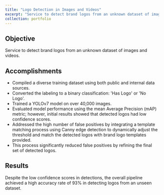 ```yaml
---
title: "Logo Detection in Images and Videos"
excerpt: "Service to detect brand logos from an unknown dataset of images and videos..<br/><img src='/images/logo.jpg'>"
collection: portfolio
---
```


## Objective
Service to detect brand logos from an unknown dataset of images and videos.

## Accomplishments 
* Compiled a diverse training dataset using both public and internal data sources.
* Converted the labeling to a binary classification: 'Has Logo' or 'No Logo'.
* Trained a YOLOv7 model on over 40,000 images.
* Evaluated model performance using the mean Average Precision (mAP) metric; however, initial results showed that detected logos had low confidence scores.
*  Addressed the high number of false positives by integrating a template matching process using Canny edge detection to dynamically adjust the threshold and match the detected logos with brand logo templates provided.
 * This process significantly reduced false positives by refining the final set of detected logos.

## Results
Despite the low confidence scores in detections, the overall pipeline achieved a high accuracy rate of 93% in detecting logos from an unseen dataset.